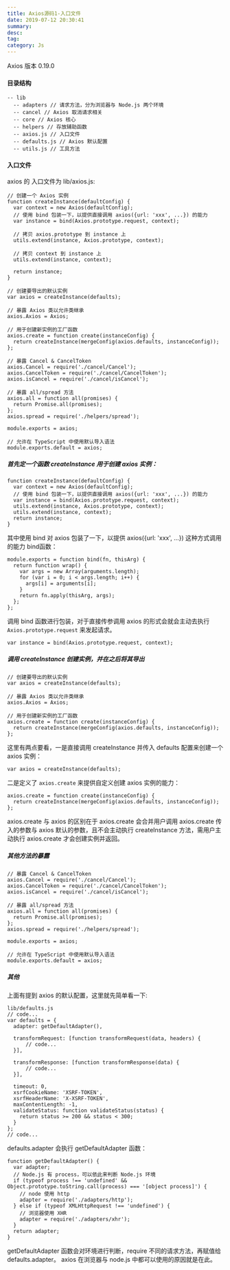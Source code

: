 ```yaml
---
title: Axios源码1-入口文件
date: 2019-07-12 20:30:41
summary: 
desc: 
tag: 
category: Js
---
```

Axios 版本 0.19.0

#### 目录结构
```
-- lib
  -- adapters // 请求方法，分为浏览器与 Node.js 两个环境
  -- cancel // Axios 取消请求相关
  -- core // Axios 核心
  -- helpers // 存放辅助函数
  -- axios.js // 入口文件
  -- defaults.js // Axios 默认配置
  -- utils.js // 工具方法

```

#### 入口文件
axios 的 入口文件为 lib/axios.js:
```
// 创建一个 Axios 实例
function createInstance(defaultConfig) {
  var context = new Axios(defaultConfig);
  // 使用 bind 包装一下，以提供直接调用 axios({url: 'xxx', ...}) 的能力
  var instance = bind(Axios.prototype.request, context);

  // 拷贝 axios.prototype 到 instance 上
  utils.extend(instance, Axios.prototype, context);

  // 拷贝 context 到 instance 上
  utils.extend(instance, context);

  return instance;
}

// 创建要导出的默认实例
var axios = createInstance(defaults);

// 暴露 Axios 类以允许类继承
axios.Axios = Axios;

// 用于创建新实例的工厂函数
axios.create = function create(instanceConfig) {
  return createInstance(mergeConfig(axios.defaults, instanceConfig));
};

// 暴露 Cancel & CancelToken
axios.Cancel = require('./cancel/Cancel');
axios.CancelToken = require('./cancel/CancelToken');
axios.isCancel = require('./cancel/isCancel');

// 暴露 all/spread 方法
axios.all = function all(promises) {
  return Promise.all(promises);
};
axios.spread = require('./helpers/spread');

module.exports = axios;

// 允许在 TypeScript 中使用默认导入语法
module.exports.default = axios;

```

##### 首先定一个函数 createInstance 用于创建 axios 实例：
```
function createInstance(defaultConfig) {
  var context = new Axios(defaultConfig);
  // 使用 bind 包装一下，以提供直接调用 axios({url: 'xxx', ...}) 的能力
  var instance = bind(Axios.prototype.request, context);
  utils.extend(instance, Axios.prototype, context);
  utils.extend(instance, context);
  return instance;
}
```
其中使用 bind 对 axios 包装了一下，以提供 axios({url: 'xxx', ...}) 这种方式调用的能力
bind函数：
```
module.exports = function bind(fn, thisArg) {
  return function wrap() {
    var args = new Array(arguments.length);
    for (var i = 0; i < args.length; i++) {
      args[i] = arguments[i];
    }
    return fn.apply(thisArg, args);
  };
};

```
调用 bind 函数进行包装，对于直接传参调用 axios 的形式会就会主动去执行 `Axios.prototype.request` 来发起请求。
```
var instance = bind(Axios.prototype.request, context);
```

##### 调用 createInstance 创建实例，并在之后将其导出
```
// 创建要导出的默认实例
var axios = createInstance(defaults);

// 暴露 Axios 类以允许类继承
axios.Axios = Axios;

// 用于创建新实例的工厂函数
axios.create = function create(instanceConfig) {
  return createInstance(mergeConfig(axios.defaults, instanceConfig));
};
```
这里有两点要看，一是直接调用 createInstance 并传入 defaults 配置来创建一个 axios 实例：
```
var axios = createInstance(defaults);
```

二是定义了 `axios.create` 来提供自定义创建 axios 实例的能力：
```
axios.create = function create(instanceConfig) {
  return createInstance(mergeConfig(axios.defaults, instanceConfig));
};
```
axios.create 与 axios 的区别在于 axios.create 会合并用户调用 axios.create 传入的参数与 axios 默认的参数，且不会主动执行 createInstance 方法，需用户主动执行 axios.create 才会创建实例并返回。

##### 其他方法的暴露
```
// 暴露 Cancel & CancelToken
axios.Cancel = require('./cancel/Cancel');
axios.CancelToken = require('./cancel/CancelToken');
axios.isCancel = require('./cancel/isCancel');

// 暴露 all/spread 方法
axios.all = function all(promises) {
  return Promise.all(promises);
};
axios.spread = require('./helpers/spread');

module.exports = axios;

// 允许在 TypeScript 中使用默认导入语法
module.exports.default = axios;
```

##### 其他
上面有提到 axios 的默认配置，这里就先简单看一下:
```
lib/defaults.js
// code...
var defaults = {
  adapter: getDefaultAdapter(),

  transformRequest: [function transformRequest(data, headers) {
      // code...
  }],

  transformResponse: [function transformResponse(data) {
      // code...
  }],

  timeout: 0,
  xsrfCookieName: 'XSRF-TOKEN',
  xsrfHeaderName: 'X-XSRF-TOKEN',
  maxContentLength: -1,
  validateStatus: function validateStatus(status) {
    return status >= 200 && status < 300;
  }
};
// code...
```
defaults.adapter 会执行 getDefaultAdapter 函数：
```
function getDefaultAdapter() {
  var adapter;
  // Node.js 有 process，可以依此来判断 Node.js 环境
  if (typeof process !== 'undefined' && Object.prototype.toString.call(process) === '[object process]') {
    // node 使用 http
    adapter = require('./adapters/http');
  } else if (typeof XMLHttpRequest !== 'undefined') {
    // 浏览器使用 XHR
    adapter = require('./adapters/xhr');
  }
  return adapter;
}
```
getDefaultAdapter 函数会对环境进行判断，require 不同的请求方法，再赋值给 defaults.adapter。
axios 在浏览器与 node.js 中都可以使用的原因就是在此。